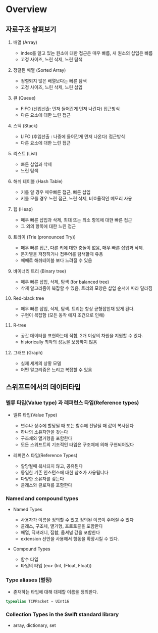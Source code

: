 # Overview


## 자료구조 살펴보기

1. 배열 (Array)
	- index를 알고 있는 원소에 대한 접근은 매우 빠름, 새 원소의 삽입은 빠름
	- 고정 사이즈, 느린 삭제, 느린 탐색

2. 정렬된 배열 (Sorted Array)
	- 정렬되지 않은 배열보다는 빠른 탐색
	- 고정 사이즈, 느린 삭제, 느린 삽입

3. 큐 (Queue)
	- FIFO (선입선출: 먼저 들어간게 먼저 나간다) 접근방식
	- 다른 요소에 대한 느린 접근

4. 스택 (Stack)
	- LIFO (후입선출 : 나중에 들어간게 먼저 나온다) 접근방식
	- 다른 요소에 대한 느린 접근

5. 리스트 (List)
	- 빠른 삽입과 삭제
	- 느린 탐색

6. 해쉬 테이블 (Hash Table)
	- 키를 알 경우 매우빠른 접근, 빠른 삽입
	- 키를 모를 경우 느린 접근, 느린 삭제, 비효율적인 메모리 사용

7. 힙 (Heap)
	- 매우 빠른 삽입과 삭제, 최대 또는 최소 항목에 대한 빠른 접근
	- 그 외의 항목에 대한 느린 접근

8. 트라이 (Trie (pronounced Try))
	- 매우 빠른 접근, 다른 키에 대한 충돌이 없음, 매우 빠른 삽입과 삭제.
	- 문자열을 저장하거나 접두어를 탐색할때 유용
	- 때때로 해쉬테이블 보다 느려질 수 있음

9. 바이너리 트리 (Binary tree)
	- 매우 빠른 삽입, 삭제, 탐색 (for balanced tree)
	- 삭제 알고리즘이 복잡할 수 있음, 트리의 모양은 삽입 순서에 따라 달라짐

10. Red-black tree
	- 매우 빠른 삽입, 삭제, 탐색. 트리는 항상 균형잡힌채 있게 된다.
	- 구현이 복잡함 (모든 동작 에지 조건으로 인해)

11. R-tree
	- 공간 데이터를 표현하는데 적합, 2개 이상의 차원을 지원할 수 있다.
	- historically 최악의 성능을 보장하지 않음

12. 그래프 (Graph)
	- 실제 세계의 상황 모델
	- 어떤 알고리즘은 느리고 복잡할 수 있음


## 스위프트에서의 데이터타입

### 벨류 타입(Value type) 과 레퍼런스 타입(Reference types)

- 벨류 타입(Value Type)
	- 변수나 상수에 할당될 때 또는 함수에 전달될 때 값이 복사된다
	- 하나의 소유자만을 갖는다
	- 구조체와 열거형을 포함한다
	- 모든 스위프트의 기초적인 타입은 구조체에 의해 구현되어있다

- 레퍼런스 타입(Reference Types)
	- 할당될때 복사되지 않고, 공유된다
	- 동일한 기존 인스턴스에 대한 참조가 사용됩니다
	- 다양한 소유자를 갖는다
	- 클래스와 클로져를 포함한다

### Named and compound types

- Named Types
	- 사용자가 이름을 정의할 수 있고 정의된 이름이 주어질 수 있다
	- 클래스, 구조체, 열거형, 프로토콜을 포함한다
	- 배열, 딕셔러니, 집합, 옵셔널 값을 포함한다
	- extension 선언을 사용해서 행동을 확장시킬 수 있다.

- Compound Types
	- 함수 타입
	- 타입의 타입 (ex> (Int, (Float, Float))

	
### Type aliases (별칭)
- 존재하는 타입에 대해 대체할 이름을 정의한다.

```swift
typealias TCPPacket = UInt16
```

### Collection Types in the Swift standard library
- array, dictionary, set



